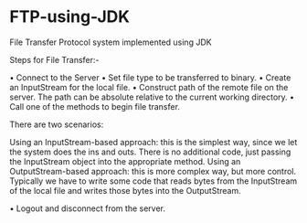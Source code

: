 # FTP-using-JDK
File Transfer Protocol system implemented using JDK


Steps for File Transfer:-

•	Connect to the Server
•	Set file type to be transferred to binary.
•	Create an InputStream for the local file.
•	Construct path of the remote file on the server. The path can be absolute relative to the current working directory.
•	Call one of the methods to begin file transfer. 

There are two scenarios:

Using an InputStream-based approach: this is the simplest way, since we let the system does the ins and outs. There is no additional code, just passing the InputStream object into the appropriate method.
Using an OutputStream-based approach: this is more complex way, but more control. Typically we have to write some code that reads bytes from
the InputStream of the local file and writes those bytes into the OutputStream.

•	Logout and disconnect from the server.
